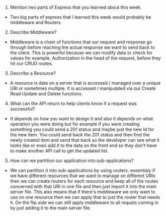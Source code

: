 1. Mention two parts of Express that you learned about this week.

- Two big parts of express that I learned this week would probably be middleware and Routers.

2. Describe Middleware?

- Middleware is a chain of functions that our request and response go through before reaching the actual
  response we want to send back to the client. This is powerful because we can modify data or check for
  values for example, Authorization in the head of the request, before they hit our CRUD routes.

3. Describe a Resource?

- A resource is data on a server that is accessed / managed over a unique URI or sometimes multiple. It is
  accessed / manipulated via our Create Read Update and Delete functions.

4. What can the API return to help clients know if a request was successful?

- It depends on how you want to design it and also it depends on what operation you were doing but for example
  if you were creating something you could send a 201 status and maybe just the new Id for the new item. You could send back the 201 status and then find the newly created item and send that back so the developer can see what it looks like or even add it to the data on the front end so they don't have to make another API call to get the updated list.

5. How can we partition our application into sub-applications?

- We can partition it into sub-applications by using routers. essentialy if we have different resources that we
  want to manage on different URIs then we can create routers for each resource and keep all of the routes concerned with that URI in one file and then just import it into the main server file. This also means that if there's middleware we only want to use on one resource then we can apply that to just the router that needs it. On the flip side we can still apply middleware to all requsts coming in by just adding it to the main server file.
